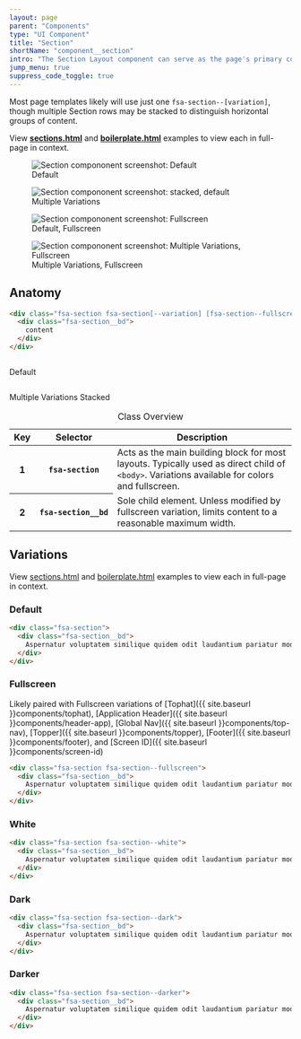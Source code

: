 ```yaml
---
layout: page
parent: "Components"
type: "UI Component"
title: "Section"
shortName: "component__section"
intro: "The Section Layout component can serve as the page's primary container to arrange content, components, and layout. Other than background-color variations, they are not strictly visible in the user interface itself."
jump_menu: true
suppress_code_toggle: true
---
```


Most page templates likely will use just one `fsa-section--[variation]`, though multiple Section rows may be stacked to distinguish horizontal groups of content.

<aside>
  <div class="fsa-alert fsa-alert--info fsa-alert--no-icon">
    <div class="fsa-alert__body">
      <p class="fsa-alert__text">View <strong><a href="http://usda-fsa.github.io/fsa-style/sections.html" target="_blank">sections.html</a></strong> and <strong><a href="http://usda-fsa.github.io/fsa-style/boilerplate.html" target="_blank">boilerplate.html</a></strong> examples to view each in full-page in context.</p>
    </div>
  </div>
</aside>

<div class="ds-preview">
  <div class="fsa-grid">
    <div class="fsa-grid__1 fsa-grid__1/2@m">
      <figure class="fsa-m-b--m">
        <img class="ds-screen" src="{{ site.baseurl }}img/screen-section--default.png" alt="Section compononent screenshot: Default">
        <figcaption>Default</figcaption>
      </figure>
    </div>
    <div class="fsa-grid__1 fsa-grid__1/2@m">
      <figure class="fsa-m-b--m">
        <img class="ds-screen" src="{{ site.baseurl }}img/screen-section--stacked-default.png" alt="Section compononent screenshot: stacked, default">
        <figcaption>Multiple Variations</figcaption>
      </figure>
    </div>
    <div class="fsa-grid__1 fsa-grid__1/2@m">
      <figure class="fsa-m-b--m">
        <img class="ds-screen" src="{{ site.baseurl }}img/screen-section--fullscreen.png" alt="Section compononent screenshot: Fullscreen">
        <figcaption>Default, Fullscreen</figcaption>
      </figure>
    </div>
    <div class="fsa-grid__1 fsa-grid__1/2@m">
      <figure class="fsa-m-b--m">
        <img class="ds-screen" src="{{ site.baseurl }}img/screen-section--stacked-fullscreen.png" alt="Section compononent screenshot: Multiple Variations, Fullscreen">
        <figcaption>Multiple Variations, Fullscreen</figcaption>
      </figure>
    </div>
  </div>
</div>

## Anatomy

```html
<div class="fsa-section fsa-section[--variation] [fsa-section--fullscreen]">
  <div class="fsa-section__bd">
    content
  </div>
</div>
```
<div class="ds-preview">
  <div class="fsa-grid">
    <div class="fsa-grid__1 fsa-grid__1/2@m">
      <figure>
        <a href="{{ site.baseurl }}img/screen-section--structure.png"><img class="ds-screen" src="{{ site.baseurl }}img/screen-section--structure.png" alt=""></a>
      </figure>
      <figcaption>Default</figcaption>
    </div>
    <div class="fsa-grid__1 fsa-grid__1/2@m">
      <figure>
        <a href="{{ site.baseurl }}img/screen-section--structure.png"><img class="ds-screen" src="{{ site.baseurl }}img/screen-section-stacked--structure.png" alt=""></a>
      </figure>
      <figcaption>Multiple Variations Stacked</figcaption>
    </div>
  </div>
</div>

<table class="fsa-table fsa-table--responsive fsa-table--responsive-horizontal fsa-m--none">
  <caption class="fsa-sr-only">Class Overview</caption>
  <thead>
    <th scope="col">Key</th>
    <th scope="col">Selector</th>
    <th scope="col">Description</th>
  </thead>
  <tbody>
    <tr>
      <th aria-label="Key">1</th>
      <th aria-label="Selector"><code style="white-space: nowrap;">fsa-section</code></th>
      <td aria-label="Description">Acts as the main building block for most layouts. Typically used as direct child of <code>&lt;body&gt;</code>. Variations available for colors and fullscreen.</td>
    </tr>
    <tr>
      <th aria-label="Key">2</th>
      <th aria-label="Selector"><code style="white-space: nowrap;">fsa-section__bd</code></th>
      <td aria-label="Description">Sole child element. Unless modified by fullscreen variation, limits content to a reasonable maximum width.</td>
    </tr>
  </tbody>
</table>

## Variations

View <a href="http://usda-fsa.github.io/fsa-style/sections.html" target="_blank">sections.html</a> and <a href="http://usda-fsa.github.io/fsa-style/boilerplate.html" target="_blank">boilerplate.html</a> examples to view each in full-page in context.

### Default
```html
<div class="fsa-section">
  <div class="fsa-section__bd">
    Aspernatur voluptatem similique quidem odit laudantium pariatur modi illum officiis recusandae! Dolores odio dicta repellat similique numquam officiis repudiandae corrupti exercitationem consequatur!
  </div>
</div>
```

### Fullscreen
Likely paired with Fullscreen variations of
[Tophat]({{ site.baseurl }}components/tophat),
[Application Header]({{ site.baseurl }}components/header-app),
[Global Nav]({{ site.baseurl }}components/top-nav),
[Topper]({{ site.baseurl }}components/topper),
[Footer]({{ site.baseurl }}components/footer),
and
[Screen ID]({{ site.baseurl }}components/screen-id)

```html
<div class="fsa-section fsa-section--fullscreen">
  <div class="fsa-section__bd">
    Aspernatur voluptatem similique quidem odit laudantium pariatur modi illum officiis recusandae! Dolores odio dicta repellat similique numquam officiis repudiandae corrupti exercitationem consequatur consequuntur quia officiis impedit voluptate neque dolores itaque dolore provident, optio obcaecati deleniti ipsa voluptates ipsam minus cumque rerum fugit officia.
  </div>
</div>
```

### White
```html
<div class="fsa-section fsa-section--white">
  <div class="fsa-section__bd">
    Aspernatur voluptatem similique quidem odit laudantium pariatur modi illum officiis recusandae! Dolores odio dicta repellat similique numquam officiis repudiandae corrupti exercitationem consequatur!
  </div>
</div>
```

### Dark
```html
<div class="fsa-section fsa-section--dark">
  <div class="fsa-section__bd">
    Aspernatur voluptatem similique quidem odit laudantium pariatur modi illum officiis recusandae! Dolores odio dicta repellat similique numquam officiis repudiandae corrupti exercitationem consequatur!
  </div>
</div>
```

### Darker
```html
<div class="fsa-section fsa-section--darker">
  <div class="fsa-section__bd">
    Aspernatur voluptatem similique quidem odit laudantium pariatur modi illum officiis recusandae! Dolores odio dicta repellat similique numquam officiis repudiandae corrupti exercitationem consequatur!
  </div>
</div>
```
